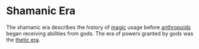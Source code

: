 # Shamanic Era

The shamanic era describes the history of [magic](../../magic.md) usage before [anthropoids](../../inhabitants/anthropoids/introduction.md) began receiving abilities from gods. The era of powers granted by gods was the [thetic era](thetic.md).